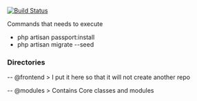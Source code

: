 [![Build Status](https://travis-ci.com/napoleon101392/acme.svg?branch=master)](https://travis-ci.com/napoleon101392/acme)

Commands that needs to execute
 - php artisan passport:install
 - php artisan migrate --seed

### Directories
 -- @frontend
    > I put it here so that it will not create another repo

 -- @modules
    > Contains Core classes and modules
